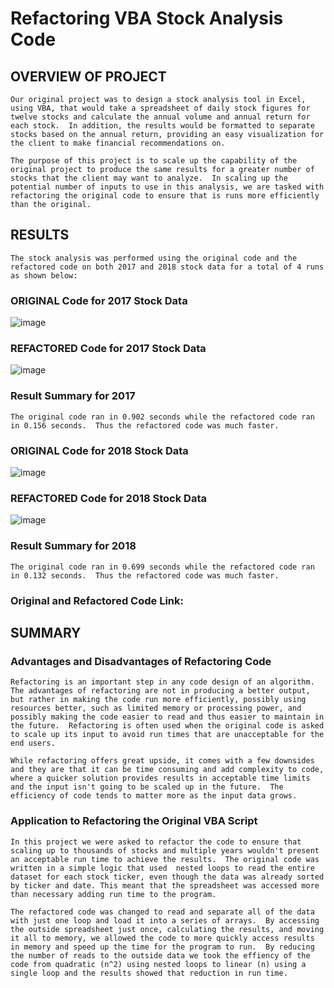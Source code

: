 # Refactoring VBA Stock Analysis Code

## OVERVIEW OF PROJECT

    Our original project was to design a stock analysis tool in Excel, using VBA, that would take a spreadsheet of daily stock figures for twelve stocks and calculate the annual volume and annual return for each stock.  In addition, the results would be formatted to separate stocks based on the annual return, providing an easy visualization for the client to make financial recommendations on.

    The purpose of this project is to scale up the capability of the original project to produce the same results for a greater number of stocks that the client may want to analyze.  In scaling up the potential number of inputs to use in this analysis, we are tasked with refactoring the original code to ensure that is runs more efficiently than the original.  

## RESULTS

    The stock analysis was performed using the original code and the refactored code on both 2017 and 2018 stock data for a total of 4 runs as shown below: 
### ORIGINAL Code for 2017 Stock Data
![image](https://user-images.githubusercontent.com/114360511/197105189-0efe45d8-8e3c-45a6-ad4b-5c7219b7289b.png)

### REFACTORED Code for 2017 Stock Data
![image](https://user-images.githubusercontent.com/114360511/197105322-3b82b8e4-8c29-42f6-b990-e32411d7ce25.png)
       
### Result Summary for 2017
    The original code ran in 0.902 seconds while the refactored code ran in 0.156 seconds.  Thus the refactored code was much faster.
    
    
### ORIGINAL Code for 2018 Stock Data  
![image](https://user-images.githubusercontent.com/114360511/197105433-4836cf45-d132-44a1-af3a-e78dc65cbd49.png)

### REFACTORED Code for 2018 Stock Data
![image](https://user-images.githubusercontent.com/114360511/197105536-e841bd43-5633-4068-a08f-9caf1cf6e508.png)

### Result Summary for 2018
    The original code ran in 0.699 seconds while the refactored code ran in 0.132 seconds.  Thus the refactored code was much faster.


### Original and Refactored Code Link:



## SUMMARY

### Advantages and Disadvantages of Refactoring Code
    Refactoring is an important step in any code design of an algorithm.  The advantages of refactoring are not in producing a better output, but rather in making the code run more efficiently, possibly using resources better, such as limited memory or processing power, and possibly making the code easier to read and thus easier to maintain in the future.  Refactoring is often used when the original code is asked to scale up its input to avoid run times that are unacceptable for the end users.

    While refactoring offers great upside, it comes with a few downsides and they are that it can be time consuming and add complexity to code, where a quicker solution provides results in acceptable time limits and the input isn't going to be scaled up in the future.  The efficiency of code tends to matter more as the input data grows.
    
### Application to Refactoring the Original VBA Script

    In this project we were asked to refactor the code to ensure that scaling up to thousands of stocks and multiple years wouldn't present an acceptable run time to achieve the results.  The original code was written in a simple logic that used  nested loops to read the entire dataset for each stock ticker, even though the data was already sorted by ticker and date. This meant that the spreadsheet was accessed more than necessary adding run time to the program.

    The refactored code was changed to read and separate all of the data with just one loop and load it into a series of arrays.  By accessing the outside spreadsheet just once, calculating the results, and moving it all to memory, we allowed the code to more quickly access results in memory and speed up the time for the program to run.  By reducing the number of reads to the outside data we took the effiency of the code from quadratic (n^2) using nested loops to linear (n) using a single loop and the results showed that reduction in run time.
